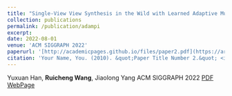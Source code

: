 ```yaml
---
title: "Single-View View Synthesis in the Wild with Learned Adaptive Multiplane Images"
collection: publications
permalink: /publication/adampi
excerpt: 
date: 2022-08-01
venue: 'ACM SIGGRAPH 2022'
paperurl: '[http://academicpages.github.io/files/paper2.pdf](https://arxiv.org/pdf/2205.11733.pdf)'
citation: 'Your Name, You. (2010). &quot;Paper Title Number 2.&quot; <i>Journal 1</i>. 1(2).'
---
```

Yuxuan Han, **Ruicheng Wang**, Jiaolong Yang
ACM SIGGRAPH 2022
[PDF](https://arxiv.org/pdf/2205.11733.pdf) [WebPage](https://yxuhan.github.io/AdaMPI/)
